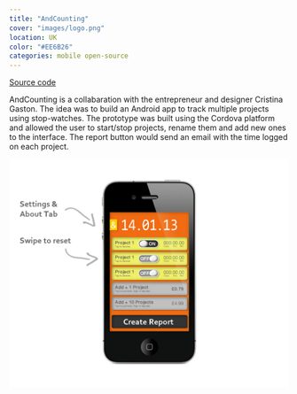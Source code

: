 ```yaml
---
title: "AndCounting"
cover: "images/logo.png"
location: UK
color: "#EE6B26"
categories: mobile open-source
---
```


<p class="align-center">
<a class="btn" href="https://github.com/gazpachu/andcounting" target="_blank">Source code</a>
</p>

AndCounting is a collabaration with the entrepreneur and designer Cristina Gaston. The idea was to build an Android app to track multiple projects using stop-watches. The prototype was built using the Cordova platform and allowed the user to start/stop projects, rename them and add new ones to the interface. The report button would send an email with the time logged on each project.

![](./images/andcounting.jpg)
